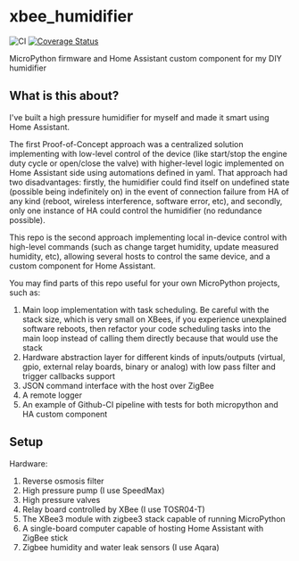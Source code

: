 # xbee_humidifier
![CI](https://github.com/Shulyaka/xbee_humidifier/actions/workflows/xbee_humidifier.yml/badge.svg?branch=master)
[![Coverage Status](https://coveralls.io/repos/github/Shulyaka/xbee_humidifier/badge.svg?branch=master)](https://coveralls.io/github/Shulyaka/xbee_humidifier?branch=master)

MicroPython firmware and Home Assistant custom component for my DIY humidifier

## What is this about?
I've built a high pressure humidifier for myself and made it smart using Home Assistant.

The first Proof-of-Concept approach was a centralized solution implementing with low-level control of the device (like start/stop the engine duty cycle or open/close the valve) with higher-level logic implemented on Home Assistant side using automations defined in yaml. That approach had two disadvantages: firstly, the humidifier could find itself on undefined state (possible being indefinitely on) in the event of connection failure from HA of any kind (reboot, wireless interference, software error, etc), and secondly, only one instance of HA could control the humidifier (no redundance possible).

This repo is the second approach implementing local in-device control with high-level commands (such as change target humidity, update measured humidity, etc), allowing several hosts to control the same device, and a custom component for Home Assistant.

You may find parts of this repo useful for your own MicroPython projects, such as:
1. Main loop implementation with task scheduling. Be careful with the stack size, which is very small on XBees, if you experience unexplained software reboots, then refactor your code scheduling tasks into the main loop instead of calling them directly because that would use the stack
2. Hardware abstraction layer for different kinds of inputs/outputs (virtual, gpio, external relay boards, binary or analog) with low pass filter and trigger callbacks support
3. JSON command interface with the host over ZigBee
4. A remote logger
5. An example of Github-CI pipeline with tests for both micropython and HA custom component

## Setup
Hardware:
1. Reverse osmosis filter
2. High pressure pump (I use SpeedMax)
3. High pressure valves
4. Relay board controlled by XBee (I use TOSR04-T)
5. The XBee3 module with zigbee3 stack capable of running MicroPython
6. A single-board computer capable of hosting Home Assistant with ZigBee stick
7. Zigbee humidity and water leak sensors (I use Aqara)
